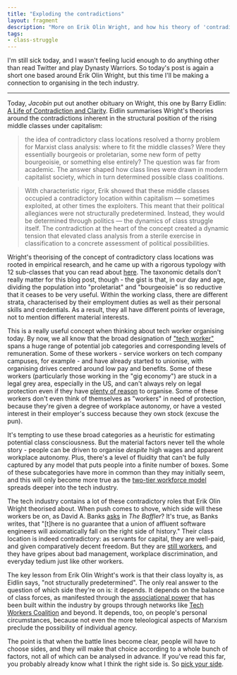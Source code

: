 ```yaml
---
title: "Exploding the contradictions"
layout: fragment
description: "More on Erik Olin Wright, and how his theory of 'contradictory class location' could be relevant to tech worker organising."
tags:
- class-struggle
---
```


I'm still sick today, and I wasn't feeling lucid enough to do anything other than read Twitter and play Dynasty Warriors. So today's post is again a short one based around Erik Olin Wright, but this time I'll be making a connection to organising in the tech industry.

***

Today, _Jacobin_ put out another obituary on Wright, this one by Barry Eidlin: [A Life of Contradiction and Clarity](https://jacobinmag.com/2019/02/erik-olin-wright-obituary-contradictory-class-locations). Eidlin summarises Wright's theories around the contradictions inherent in the structural position of the rising middle classes under capitalism:

> the idea of contradictory class locations resolved a thorny problem for Marxist class analysis: where to fit the middle classes? Were they essentially bourgeois or proletarian, some new form of petty bourgeoisie, or something else entirely? The question was far from academic. The answer shaped how class lines were drawn in modern capitalist society, which in turn determined possible class coalitions.

> With characteristic rigor, Erik showed that these middle classes occupied a contradictory location within capitalism — sometimes exploited, at other times the exploiters. This meant that their political allegiances were not structurally predetermined. Instead, they would be determined through politics — the dynamics of class struggle itself. The contradiction at the heart of the concept created a dynamic tension that elevated class analysis from a sterile exercise in classification to a concrete assessment of political possibilities.

Wright's theorising of the concept of contradictory class locations was rooted in empirical research, and he came up with a rigorous typology with 12 sub-classes that you can read about [here](http://uregina.ca/~gingrich/n2502.htm). The taxonomic details don't really matter for this blog post, though - the gist is that, in our day and age, dividing the population into "proletariat" and "bourgeoisie" is so reductive that it ceases to be very useful. Within the working class, there are different strata, characterised by their employment duties as well as their personal skills and credentials. As a result, they all have different points of leverage, not to mention different material interests.

This is a really useful concept when thinking about tech worker organising today. By now, we all know that the broad designation of ["tech worker"](https://notesfrombelow.org/article/prospects-for-organizing-the-tech-industry) spans a huge range of potential job categories and corresponding levels of remuneration. Some of these workers - service workers on tech company campuses, for example - and have already started to unionise, with organising drives centred around low pay and benefits. Some of these workers (particularly those working in the "gig economy") are stuck in a legal grey area, especially in the US, and can't always rely on legal protection even if they have [plenty of reason](/posts/fragments-38) to organise. Some of these workers don't even think of themselves as "workers" in need of protection, because they're given a degree of workplace autonomy, or have a vested interest in their employer's success because they own stock (excuse the pun).

It's tempting to use these broad categories as a heuristic for estimating potential class consciousness. But the material factors never tell the whole story - people can be driven to organise _despite_ high wages and apparent workplace autonomy. Plus, there's a level of fluidity that can't be fully captured by any model that puts people into a finite number of boxes. Some of these subcategories have more in common than they may initially seem, and this will only become more true as the [two-tier workforce model](/posts/fragments-3) spreads deeper into the tech industry.

The tech industry contains a lot of these contradictory roles that Erik Olin Wright theorised about. When push comes to shove, which side will these workers be on, as David A. Banks [asks](https://thebaffler.com/latest/which-side-are-they-on-banks) in _The Baffler_? It's true, as Banks writes, that "[t]here is no guarantee that a union of affluent software engineers will axiomatically fall on the right side of history." Their class location is indeed contradictory: as servants for capital, they are well-paid, and given comparatively decent freedom. But they are [still workers](https://newrepublic.com/article/153046/stark-political-divide-tech-ceos-employees), and they have gripes about bad management, workplace discrimination, and everyday tedium just like other workers.

The key lesson from Erik Olin Wright's work is that their class loyalty is, as Eidlin says, "not structurally predetermined". The only real answer to the question of which side they're on is: it depends. It depends on the balance of class forces, as manifested through the [associational power](https://www.rs21.org.uk/2014/06/01/remaking-the-working-class-and-its-power/) that has been built within the industry by groups through networks like [Tech Workers Coalition](https://techworkerscoalition.org/) and beyond. It depends, too, on people's personal circumstances, because not even the more teleological aspects of Marxism preclude the possibility of individual agency.

The point is that when the battle lines become clear, people will have to choose sides, and they will make that choice according to a whole bunch of factors, not all of which can be analysed in advance. If you've read this far, you probably already know what I think the right side is. So [pick your side](/posts/fragments-24).
